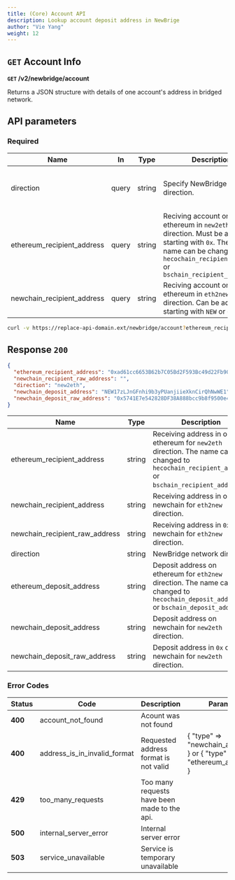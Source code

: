```yaml
---
title: (Core) Account API
description: Lookup account deposit address in NewBrige
author: "Vie Yang"
weight: 12
---
```


## `GET` Account Info

**`GET` /v2/newbridge/account**

Returns a JSON structure with details of one account's address in bridged network.

## API parameters

### Required

| Name                       | In    | Type   | Description                                                  | Enum                       |
| -------------------------- | ----- | ------ | ------------------------------------------------------------ | -------------------------- |
| direction                  | query | string | Specify NewBridge network direction.                         | `new2eth` `eth2new` `new2heco` `heco2new` `new2bsc` `bsc2new` |
| ethereum_recipient_address | query | string | Reciving account on ethereum in `new2eth` direction. Must be address starting with `0x`. The key of name can be changed to `hecochain_recipient_address` or `bschain_recipient_address` |                            |
| newchain_recipient_address | query | string | Reciving account on ethereum in `eth2new` direction. Can be address starting with `NEW` or `0x`. |                            |

```bash
curl -v https://replace-api-domain.ext/newbridge/account?ethereum_recipient_address=0xad61cc6653B62b7C05Bd2F593Bc49d22Fb901A9c&direction=new2eth
```

## Response `200`

```json
{
  "ethereum_recipient_address": "0xad61cc6653B62b7C05Bd2F593Bc49d22Fb901A9c",
  "newchain_recipient_raw_address": "",
  "direction": "new2eth",
  "newchain_deposit_address": "NEW17zLJnGFnhi9b3yPUanjiieXknCirQhNwWE1",
  "newchain_deposit_raw_address": "0x5741E7e542828DF38A888bcc9b8f9500e4331420"
}
```

| Name                           | Type   | Description                                                  |
| ------------------------------ | ------ | ------------------------------------------------------------ |
| ethereum_recipient_address     | string | Receiving address in on ethereum for `new2eth` direction. The name can be changed to `hecochain_recipient_address` or `bschain_recipient_address`. |
| newchain_recipient_address     | string | Receiving address in on newchain for `eth2new` direction.    |
| newchain_recipient_raw_address | string | Receiving address in `0x` on newchain for `eth2new` direction. |
| direction                      | string | NewBridge network direction                                  |
| ethereum_deposit_address       | string | Deposit address on ethereum for `eth2new` direction. The name can be changed to `hecochain_deposit_address` or `bschain_deposit_address`. |
| newchain_deposit_address       | string | Deposit address on newchain for `new2eth` direction.         |
| newchain_deposit_raw_address   | string | Deposit address in `0x` on newchain for `new2eth` direction. |

### Error Codes

| Status  | Code                         | Description                                  | Params                                                               |
| ------- | ---------------------------- | -------------------------------------------- | -------------------------------------------------------------------- |
| **400** | account_not_found            | Acount was not found                         |                                                                      |
| **400** | address_is_in_invalid_format | Requested address format is not valid        | { "type" => "newchain_address" } or { "type" => "ethereum_address" } |
| **429** | too_many_requests            | Too many requests have been made to the api. |                                                                      |
| **500** | internal_server_error        | Internal server error                        |                                                                      |
| **503** | service_unavailable          | Service is temporary unavailable             |                                                                      |
